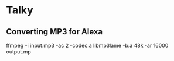 # Talky

## Converting MP3 for Alexa
ffmpeg -i input.mp3 -ac 2 -codec:a libmp3lame -b:a 48k -ar 16000 output.mp